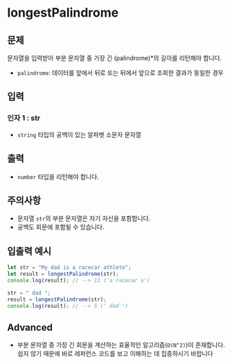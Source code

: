 # longestPalindrome

## 문제

문자열을 입력받아 부분 문자열 중 가장 긴 (palindrome)\*의 길이를 리턴해야 합니다.

- `palindrome`: 데이터를 앞에서 뒤로 또는 뒤에서 앞으로 조회한 결과가 동일한 경우

## 입력

### 인자 1 : str

- `string` 타입의 공백이 있는 알파벳 소문자 문자열

## 출력

- `number` 타입을 리턴해야 합니다.

## 주의사항

- 문자열 `str`의 부분 문자열은 자기 자신을 포함합니다.
- 공백도 회문에 포함될 수 있습니다.

## 입출력 예시

```javascript
let str = "My dad is a racecar athlete";
let result = longestPalindrome(str);
console.log(result); // --> 11 ('a racecar a')

str = " dad ";
result = longestPalindrome(str);
console.log(result); // --> 5 (' dad ')
```

## Advanced

- 부분 문자열 중 가장 긴 회문을 계산하는 효율적인 알고리즘(`O(N^2)`)이 존재합니다. 쉽지 않기 때문에 바로 레퍼런스 코드를 보고 이해하는 데 집중하시기 바랍니다
